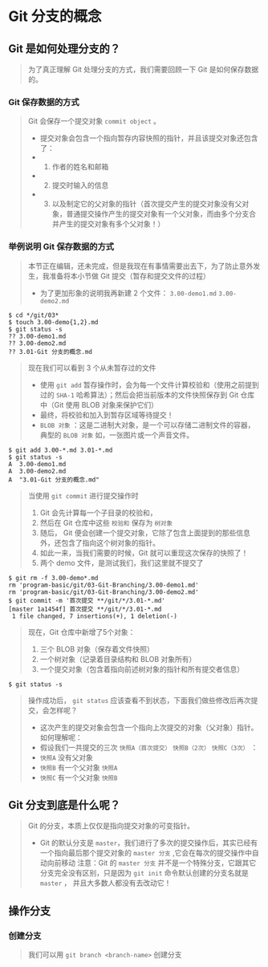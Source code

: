 # Git 分支的概念

## Git 是如何处理分支的？

> 为了真正理解 Git 处理分支的方式，我们需要回顾一下 Git 是如何保存数据的。

### Git 保存数据的方式

> Git 会保存一个提交对象 `commit object` 。
>
> -   提交对象会包含一个指向暂存内容快照的指针，并且该提交对象还包含了：
> -   1) 作者的姓名和邮箱
> -   2) 提交时输入的信息
> -   3) 以及制定它的父对象的指针（首次提交产生的提交对象没有父对象，普通提交操作产生的提交对象有一个父对象，而由多个分支合并产生的提交对象有多个父对象！）

### 举例说明 Git 保存数据的方式

> 本节正在编辑，还未完成，但是我现在有事情需要出去下，为了防止意外发生，我准备将本小节做 Git 提交（暂存和提交文件的过程）
>
> -   为了更加形象的说明我再新建 2 个文件： `3.00-demo1.md` `3.00-demo2.md`

```shell
$ cd */git/03*
$ touch 3.00-demo{1,2}.md
$ git status -s
?? 3.00-demo1.md
?? 3.00-demo2.md
?? 3.01-Git 分支的概念.md
```

> 现在我们可以看到 3 个从未暂存过的文件
>
> -   使用 `git add` 暂存操作时，会为每一个文件计算校验和（使用之前提到过的 `SHA-1` 哈希算法）；然后会把当前版本的文件快照保存到 Git 仓库中（Git 使用 BLOB 对象来保护它们）
> -   最终，将校验和加入到暂存区域等待提交！
> -   `BLOB 对象` ：这是二进制大对象，是一个可以存储二进制文件的容器，典型的 `BLOB 对象` 如，一张图片或一个声音文件。

```shell
$ git add 3.00-*.md 3.01-*.md
$ git status -s
A  3.00-demo1.md
A  3.00-demo2.md
A  "3.01-Git 分支的概念.md"
```

> 当使用 `git commit` 进行提交操作时
>
> 1.  Git 会先计算每一个子目录的校验和，
> 2.  然后在 Git 仓库中这些 `校验和` 保存为 `树对象`
> 3.  随后， Git 便会创建一个提交对象，它除了包含上面提到的那些信息外，还包含了指向这个树对象的指针。
> 4.  如此一来，当我们需要的时候，Git 就可以重现这次保存的快照了！
> 5.  两个 demo 文件，是测试我们，我们这里就不提交了

```shell
$ git rm -f 3.00-demo*.md
rm 'program-basic/git/03-Git-Branching/3.00-demo1.md'
rm 'program-basic/git/03-Git-Branching/3.00-demo2.md'
$ git commit -m '首次提交 **/git/*/3.01-*.md'
[master 1a1454f] 首次提交 **/git/*/3.01-*.md
 1 file changed, 7 insertions(+), 1 deletion(-)
```

>  现在，Git 仓库中新增了5个对象：
>
> 1.  三个 BLOB 对象（保存着文件快照）
> 2.  一个树对象（记录着目录结构和 BLOB 对象所有）
> 3.  一个提交对象（包含着指向前述树对象的指针和所有提交者信息）

```shell
$ git status -s
```

> 操作成功后， `git status` 应该查看不到状态，下面我们做些修改后再次提交，会怎样呢？
> - 这次产生的提交对象会包含一个指向上次提交的对象（父对象）指针。如何理解呢：
> - 假设我们一共提交的三次 `快照A（首次提交）` `快照B（2次）` `快照C（3次）` ：
> - `快照A` 没有父对象
> - `快照B` 有一个父对象 `快照A`
> - `快照C` 有一个父对象 `快照B`

## Git 分支到底是什么呢？
> Git 的分支，本质上仅仅是指向提交对象的可变指针。
> - Git 的默认分支是 `master`，我们进行了多次的提交操作后，其实已经有一个指向最后那个提交对象的 `master 分支` ,它会在每次的提交操作中自动向前移动
> 注意：Git 的 `master 分支` 并不是一个特殊分支，它跟其它分支完全没有区别，只是因为 `git init` 命令默认创建的分支名就是 `master` ， 并且大多数人都没有去改动它！


## 操作分支

### 创建分支
> 我们可以用 `git branch <branch-name>` 创建分支

```shell

```
